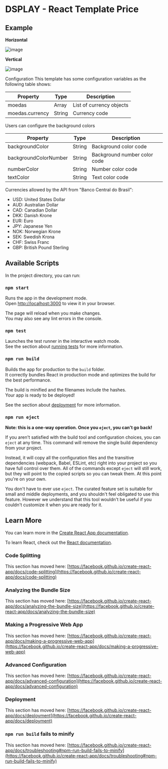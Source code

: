 # DSPLAY - React Template Price

## Example 
**Horizontal**

![image](https://github.com/gabiswar/template-price/assets/108243030/92fd2dab-f371-4577-b1ff-3df24b021128)

**Vertical**

![image](https://github.com/gabiswar/template-price/assets/108243030/451c2bda-c5c2-4fe9-b4e1-65097a169141)


Configuration
This template has some configuration variables as the following table shows:

| Property      | Type   | Description                         |
| ------------- |--------| ----------------------------------- |
| moedas        | Array  | List of currency objects            |
| moedas.currency | String | Currency code                     |

Users can configure the background colors

| Property             | Type   | Description                   |
| -------------------- |--------| ----------------------------- |
| backgroundColor      | String | Background color code         |
| backgroundColorNumber | String | Background number color code  |
| numberColor           | String | Number color code             |
| textColor             | String | Text color code               |


Currencies allowed by the API from "Banco Central do Brasil":

- USD: United States Dollar
- AUD: Australian Dollar
- CAD: Canadian Dollar
- DKK: Danish Krone
- EUR: Euro
- JPY: Japanese Yen
- NOK: Norwegian Krone
- SEK: Swedish Krona
- CHF: Swiss Franc
- GBP: British Pound Sterling

## Available Scripts

In the project directory, you can run:

### `npm start`

Runs the app in the development mode.\
Open [http://localhost:3000](http://localhost:3000) to view it in your browser.

The page will reload when you make changes.\
You may also see any lint errors in the console.

### `npm test`

Launches the test runner in the interactive watch mode.\
See the section about [running tests](https://facebook.github.io/create-react-app/docs/running-tests) for more information.

### `npm run build`

Builds the app for production to the `build` folder.\
It correctly bundles React in production mode and optimizes the build for the best performance.

The build is minified and the filenames include the hashes.\
Your app is ready to be deployed!

See the section about [deployment](https://facebook.github.io/create-react-app/docs/deployment) for more information.

### `npm run eject`

**Note: this is a one-way operation. Once you `eject`, you can't go back!**

If you aren't satisfied with the build tool and configuration choices, you can `eject` at any time. This command will remove the single build dependency from your project.

Instead, it will copy all the configuration files and the transitive dependencies (webpack, Babel, ESLint, etc) right into your project so you have full control over them. All of the commands except `eject` will still work, but they will point to the copied scripts so you can tweak them. At this point you're on your own.

You don't have to ever use `eject`. The curated feature set is suitable for small and middle deployments, and you shouldn't feel obligated to use this feature. However we understand that this tool wouldn't be useful if you couldn't customize it when you are ready for it.

## Learn More

You can learn more in the [Create React App documentation](https://facebook.github.io/create-react-app/docs/getting-started).

To learn React, check out the [React documentation](https://reactjs.org/).

### Code Splitting

This section has moved here: [https://facebook.github.io/create-react-app/docs/code-splitting](https://facebook.github.io/create-react-app/docs/code-splitting)

### Analyzing the Bundle Size

This section has moved here: [https://facebook.github.io/create-react-app/docs/analyzing-the-bundle-size](https://facebook.github.io/create-react-app/docs/analyzing-the-bundle-size)

### Making a Progressive Web App

This section has moved here: [https://facebook.github.io/create-react-app/docs/making-a-progressive-web-app](https://facebook.github.io/create-react-app/docs/making-a-progressive-web-app)

### Advanced Configuration

This section has moved here: [https://facebook.github.io/create-react-app/docs/advanced-configuration](https://facebook.github.io/create-react-app/docs/advanced-configuration)

### Deployment

This section has moved here: [https://facebook.github.io/create-react-app/docs/deployment](https://facebook.github.io/create-react-app/docs/deployment)

### `npm run build` fails to minify

This section has moved here: [https://facebook.github.io/create-react-app/docs/troubleshooting#npm-run-build-fails-to-minify](https://facebook.github.io/create-react-app/docs/troubleshooting#npm-run-build-fails-to-minify)
